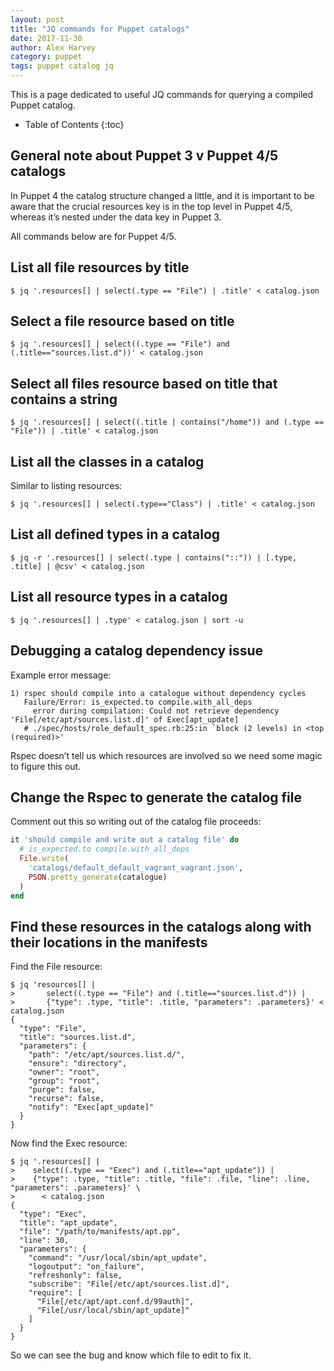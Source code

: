 ```yaml
---
layout: post
title: "JQ commands for Puppet catalogs"
date: 2017-11-30
author: Alex Harvey
category: puppet
tags: puppet catalog jq
---
```


This is a page dedicated to useful JQ commands for querying a compiled Puppet catalog.

* Table of Contents
{:toc}

## General note about Puppet 3 v Puppet 4/5 catalogs

In Puppet 4 the catalog structure changed a little, and it is important to be aware that the crucial resources key is in the top level in Puppet 4/5, whereas it’s nested under the data key in Puppet 3.

All commands below are for Puppet 4/5.

## List all file resources by title

~~~ text
$ jq '.resources[] | select(.type == "File") | .title' < catalog.json
~~~

## Select a file resource based on title

~~~ text
$ jq '.resources[] | select((.type == "File") and (.title=="sources.list.d"))' < catalog.json
~~~

## Select all files resource based on title that contains a string

~~~ text
$ jq '.resources[] | select((.title | contains("/home")) and (.type == "File")) | .title' < catalog.json
~~~

## List all the classes in a catalog

Similar to listing resources:

~~~ text
$ jq '.resources[] | select(.type=="Class") | .title' < catalog.json
~~~

## List all defined types in a catalog

~~~ text
$ jq -r '.resources[] | select(.type | contains("::")) | [.type, .title] | @csv' < catalog.json
~~~

## List all resource types in a catalog

~~~ text
$ jq '.resources[] | .type' < catalog.json | sort -u
~~~

## Debugging a catalog dependency issue

Example error message:

~~~ text
1) rspec should compile into a catalogue without dependency cycles
   Failure/Error: is_expected.to compile.with_all_deps
     error during compilation: Could not retrieve dependency 'File[/etc/apt/sources.list.d]' of Exec[apt_update]
   # ./spec/hosts/role_default_spec.rb:25:in `block (2 levels) in <top (required)>'
~~~

Rspec doesn’t tell us which resources are involved so we need some magic to figure this out.

## Change the Rspec to generate the catalog file

Comment out this so writing out of the catalog file proceeds:

~~~ ruby
it 'should compile and write out a catalog file' do
  # is_expected.to compile.with_all_deps
  File.write(
    'catalogs/default_default_vagrant_vagrant.json',
    PSON.pretty_generate(catalogue)
  )
end
~~~

## Find these resources in the catalogs along with their locations in the manifests

Find the File resource:

~~~ text
$ jq 'resources[] |
>       select((.type == "File") and (.title=="sources.list.d")) |
>       {"type": .type, "title": .title, "parameters": .parameters}' < catalog.json
{
  "type": "File",
  "title": "sources.list.d",
  "parameters": {
    "path": "/etc/apt/sources.list.d/",
    "ensure": "directory",
    "owner": "root",
    "group": "root",
    "purge": false,
    "recurse": false,
    "notify": "Exec[apt_update]"
  }
}
~~~

Now find the Exec resource:

~~~ text
$ jq '.resources[] |
>    select((.type == "Exec") and (.title=="apt_update")) |
>    {"type": .type, "title": .title, "file": .file, "line": .line, "parameters": .parameters}' \
>      < catalog.json
{
  "type": "Exec",
  "title": "apt_update",
  "file": "/path/to/manifests/apt.pp",
  "line": 30,
  "parameters": {
    "command": "/usr/local/sbin/apt_update",
    "logoutput": "on_failure",
    "refreshonly": false,
    "subscribe": "File[/etc/apt/sources.list.d]",
    "require": [
      "File[/etc/apt/apt.conf.d/99auth]",
      "File[/usr/local/sbin/apt_update]"
    ]
  }
}
~~~

So we can see the bug and know which file to edit to fix it.
